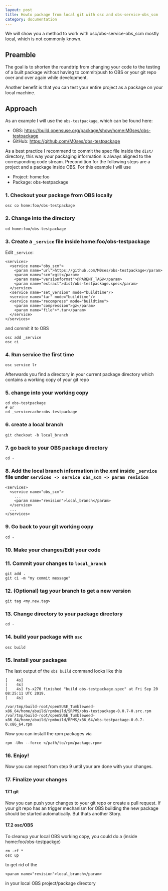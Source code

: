 ```yaml
---
layout: post
title: Howto package from local git with osc and obs-service-obs_scm
category: documentation
---
```


We will show you a method to work with 
osc/obs-service-obs_scm mostly local, which is not commonly known.

## Preamble

The goal is to shorten the roundtrip from changing your code to the testing of
a built package  without having to commit/push to OBS or your git repo over
and over again while development. 

Another benefit is that you can test your entire project as a package on your 
local machine.

## Approach

As an example I will use the ```obs-testpackage```, which can be found here:

* OBS: https://build.opensuse.org/package/show/home:M0ses/obs-testpackage
* GitHub: https://github.com/M0ses/obs-testpackage

As a best practice I recommend to commit the spec file inside the ```dist/```
directory, this way your packaging information is always aligned to the 
corresponding code stream. Precondition for the following steps are a project
and a package inside OBS. For this example I will use

* Project: home:foo
* Package: obs-testpackage

### 1. Checkout your package from OBS locally

```
osc co home:foo/obs-testpackage
```

### 2. Change into the directory

```
cd home:foo/obs-testpackage
```

### 3. Create a ```_service``` file inside home:foo/obs-testpackage

Edit ```_service```:

```
<services>
  <service name="obs_scm">
    <param name="url">https://github.com/M0ses/obs-testpackage</param>
    <param name="scm">git</param>
    <param name="versionformat">@PARENT_TAG@</param>
    <param name="extract">dist/obs-testpackage.spec</param>
  </service>
  <service name="set_version" mode="buildtime"/>
  <service name="tar" mode="buildtime"/>
  <service name="recompress" mode="buildtime">
    <param name="compression">gz</param>
    <param name="file">*.tar</param>
  </service>
</services>
```

and commit it to OBS

```
osc add _service
osc ci
```


### 4. Run service the first time

```
osc service lr
```

Afterwards you find a directory in your current package directory which
contains a working copy of your git repo

### 5. change into your working copy

```
cd obs-testpackage
# or
cd _servicecache:obs-testpackage
```

### 6. create a local branch

```
git checkout -b local_branch

```

### 7. go back to your OBS package directory


```
cd -
```

### 8. Add the local branch information in the xml inside ```_service``` file under ```services -> service obs_scm -> param revision```

```
<services>
  <service name="obs_scm">
    ...
    <param name="revision">local_branch</param>
  </service>
  ...
</services>
```

### 9. Go back to your git working copy

```
cd -
```

### 10. Make your changes/Edit your code

### 11. Commit your changes to ```local_branch```

```
git add .
git ci -m "my commit message"
```

### 12. (Optional) tag your branch to get a new version


```
git tag <my.new.tag>
```


### 13. Change directory to your package directory


```
cd -
```

### 14. build your package with ```osc```

```
osc build
```

### 15. Install your packages

The last output of the ```obs build``` command looks like this

```
[    4s] 
[    4s] 
[    4s] fs-x270 finished "build obs-testpackage.spec" at Fri Sep 20 08:25:11 UTC 2019.
[    4s] 

/var/tmp/build-root/openSUSE_Tumbleweed-x86_64/home/abuild/rpmbuild/SRPMS/obs-testpackage-0.0.7-0.src.rpm
/var/tmp/build-root/openSUSE_Tumbleweed-x86_64/home/abuild/rpmbuild/RPMS/x86_64/obs-testpackage-0.0.7-0.x86_64.rpm
```

Now you can install the rpm packages via


```
rpm -Uhv --force </path/to/rpm/package.rpm>
```


### 16. Enjoy!

Now you can repeat from step 9 until your are done with your changes.

### 17. Finalize your changes

#### 17.1 git

Now you can push your changes to your git repo or create a pull request.
If your git repo has an trigger mechanism for OBS building the new package should be started 
automatically. But thats another Story.

#### 17.2 osc/OBS

To cleanup your local OBS working copy, you could do a (inside home:foo/obs-testpackge)

```
rm -rf *
osc up
```

to get rid of the 

```
<param name="revision">local_branch</param>
```

in your local OBS project/package directory


